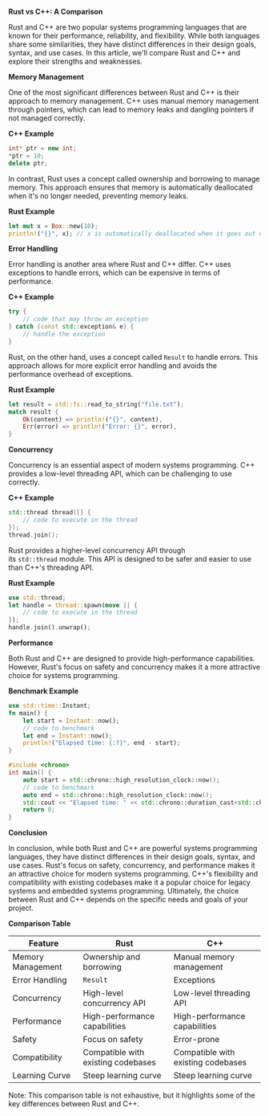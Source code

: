 **Rust vs C++: A Comparison**

Rust and C++ are two popular systems programming languages that are known for their performance, reliability, and flexibility. While both languages share some similarities, they have distinct differences in their design goals, syntax, and use cases. In this article, we'll compare Rust and C++ and explore their strengths and weaknesses.

**Memory Management**

One of the most significant differences between Rust and C++ is their approach to memory management. C++ uses manual memory management through pointers, which can lead to memory leaks and dangling pointers if not managed correctly.

**C++ Example**

```cpp
int* ptr = new int;
*ptr = 10;
delete ptr;
```

In contrast, Rust uses a concept called ownership and borrowing to manage memory. This approach ensures that memory is automatically deallocated when it's no longer needed, preventing memory leaks.

**Rust Example**

```rust
let mut x = Box::new(10);
println!("{}", x); // x is automatically deallocated when it goes out of scope
```

**Error Handling**

Error handling is another area where Rust and C++ differ. C++ uses exceptions to handle errors, which can be expensive in terms of performance.

**C++ Example**

```cpp
try {
    // code that may throw an exception
} catch (const std::exception& e) {
    // handle the exception
}
```

Rust, on the other hand, uses a concept called `Result` to handle errors. This approach allows for more explicit error handling and avoids the performance overhead of exceptions.

**Rust Example**

```rust
let result = std::fs::read_to_string("file.txt");
match result {
    Ok(content) => println!("{}", content),
    Err(error) => println!("Error: {}", error),
}
```

**Concurrency**

Concurrency is an essential aspect of modern systems programming. C++ provides a low-level threading API, which can be challenging to use correctly.

**C++ Example**

```cpp
std::thread thread([] {
    // code to execute in the thread
});
thread.join();
```

Rust provides a higher-level concurrency API through its `std::thread` module. This API is designed to be safer and easier to use than C++'s threading API.

**Rust Example**

```rust
use std::thread;
let handle = thread::spawn(move || {
    // code to execute in the thread
});
handle.join().unwrap();
```

**Performance**

Both Rust and C++ are designed to provide high-performance capabilities. However, Rust's focus on safety and concurrency makes it a more attractive choice for systems programming.

**Benchmark Example**

```rust
use std::time::Instant;
fn main() {
    let start = Instant::now();
    // code to benchmark
    let end = Instant::now();
    println!("Elapsed time: {:?}", end - start);
}
```

```cpp
#include <chrono>
int main() {
    auto start = std::chrono::high_resolution_clock::now();
    // code to benchmark
    auto end = std::chrono::high_resolution_clock::now();
    std::cout << "Elapsed time: " << std::chrono::duration_cast<std::chrono::milliseconds>(end - start).count() << " ms" << std::endl;
    return 0;
}
```

**Conclusion**

In conclusion, while both Rust and C++ are powerful systems programming languages, they have distinct differences in their design goals, syntax, and use cases. Rust's focus on safety, concurrency, and performance makes it an attractive choice for modern systems programming. C++'s flexibility and compatibility with existing codebases make it a popular choice for legacy systems and embedded systems programming. Ultimately, the choice between Rust and C++ depends on the specific needs and goals of your project.

**Comparison Table**

|Feature|Rust|C++|
|---|---|---|
|Memory Management|Ownership and borrowing|Manual memory management|
|Error Handling|`Result`|Exceptions|
|Concurrency|High-level concurrency API|Low-level threading API|
|Performance|High-performance capabilities|High-performance capabilities|
|Safety|Focus on safety|Error-prone|
|Compatibility|Compatible with existing codebases|Compatible with existing codebases|
|Learning Curve|Steep learning curve|Steep learning curve|

Note: This comparison table is not exhaustive, but it highlights some of the key differences between Rust and C++.